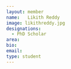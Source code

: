 ```yaml
---
layout: member
name: 	Likith Reddy
image: likithreddy.jpg
designations: 
  - PhD Scholar
area:
bio:
email:
type: student
---
```

